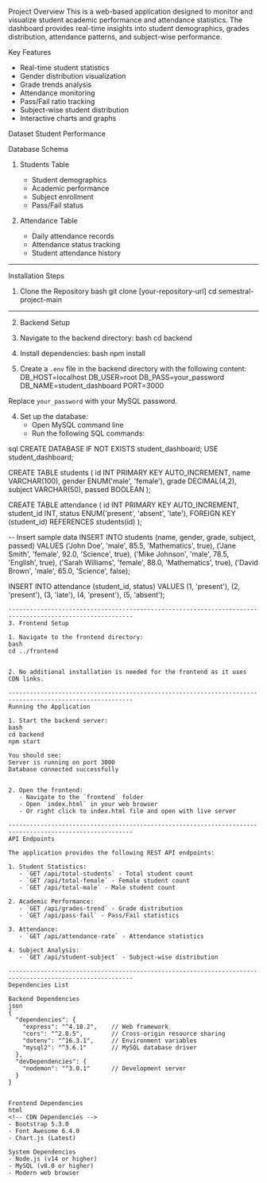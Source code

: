 Project Overview
This is a web-based application designed to monitor and visualize student academic performance and attendance statistics. The dashboard provides real-time insights into student demographics, grades distribution, attendance patterns, and subject-wise performance.

Key Features
- Real-time student statistics
- Gender distribution visualization
- Grade trends analysis
- Attendance monitoring
- Pass/Fail ratio tracking
- Subject-wise student distribution
- Interactive charts and graphs

Dataset 
Student Performance

Database Schema
1. Students Table
   - Student demographics
   - Academic performance
   - Subject enrollment
   - Pass/Fail status

2. Attendance Table
   - Daily attendance records
   - Attendance status tracking
   - Student attendance history

---------------------------------------------------------------------------------------------------------
Installation Steps

1. Clone the Repository
bash
git clone [your-repository-url]
cd semestral-project-main

---------------------------------------------------------------------------------------------------------
2. Backend Setup

1. Navigate to the backend directory:
bash
cd backend

2. Install dependencies:
bash
npm install

3. Create a `.env` file in the backend directory with the following content:
DB_HOST=localhost
DB_USER=root
DB_PASS=your_password
DB_NAME=student_dashboard
PORT=3000

Replace `your_password` with your MySQL password.

4. Set up the database:
   - Open MySQL command line
   - Run the following SQL commands:

sql
CREATE DATABASE IF NOT EXISTS student_dashboard;
USE student_dashboard;

CREATE TABLE students (
    id INT PRIMARY KEY AUTO_INCREMENT,
    name VARCHAR(100),
    gender ENUM('male', 'female'),
    grade DECIMAL(4,2),
    subject VARCHAR(50),
    passed BOOLEAN
);

CREATE TABLE attendance (
    id INT PRIMARY KEY AUTO_INCREMENT,
    student_id INT,
    status ENUM('present', 'absent', 'late'),
    FOREIGN KEY (student_id) REFERENCES students(id)
);

-- Insert sample data
INSERT INTO students (name, gender, grade, subject, passed) VALUES
('John Doe', 'male', 85.5, 'Mathematics', true),
('Jane Smith', 'female', 92.0, 'Science', true),
('Mike Johnson', 'male', 78.5, 'English', true),
('Sarah Williams', 'female', 88.0, 'Mathematics', true),
('David Brown', 'male', 65.0, 'Science', false);

INSERT INTO attendance (student_id, status) VALUES
(1, 'present'),
(2, 'present'),
(3, 'late'),
(4, 'present'),
(5, 'absent');
```
---------------------------------------------------------------------------------------------------------
3. Frontend Setup

1. Navigate to the frontend directory:
bash
cd ../frontend


2. No additional installation is needed for the frontend as it uses CDN links.

---------------------------------------------------------------------------------------------------------
Running the Application

1. Start the backend server:
bash
cd backend
npm start

You should see:
Server is running on port 3000
Database connected successfully


2. Open the frontend:
   - Navigate to the `frontend` folder
   - Open `index.html` in your web browser
   - Or right click to index.html file and open with live server
          
---------------------------------------------------------------------------------------------------------
API Endpoints

The application provides the following REST API endpoints:

1. Student Statistics:
   - `GET /api/total-students` - Total student count
   - `GET /api/total-female` - Female student count
   - `GET /api/total-male` - Male student count

2. Academic Performance:
   - `GET /api/grades-trend` - Grade distribution
   - `GET /api/pass-fail` - Pass/Fail statistics

3. Attendance:
   - `GET /api/attendance-rate` - Attendance statistics

4. Subject Analysis:
   - `GET /api/student-subject` - Subject-wise distribution

---------------------------------------------------------------------------------------------------------
Dependencies List

Backend Dependencies
json
{
  "dependencies": {
    "express": "^4.18.2",    // Web framework
    "cors": "^2.8.5",        // Cross-origin resource sharing
    "dotenv": "^16.3.1",     // Environment variables
    "mysql2": "^3.6.1"       // MySQL database driver
  },
  "devDependencies": {
    "nodemon": "^3.0.1"      // Development server
  }
}


Frontend Dependencies
html
<!-- CDN Dependencies -->
- Bootstrap 5.3.0
- Font Awesome 6.4.0
- Chart.js (Latest)

System Dependencies
- Node.js (v14 or higher)
- MySQL (v8.0 or higher)
- Modern web browser
